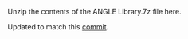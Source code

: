 Unzip the contents of the ANGLE Library.7z file here.

Updated to match this [commit](https://github.com/google/angle/commit/0439d9cd25b4227864c14ee575dc87abae4922a0).
